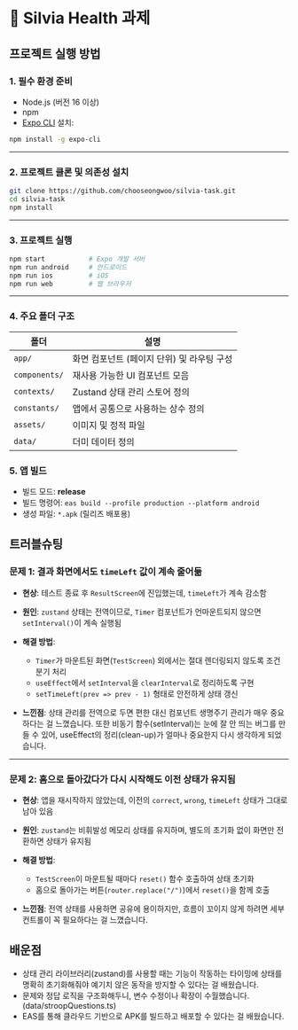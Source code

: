 # 👋 Silvia Health 과제

## 프로젝트 실행 방법

### 1. 필수 환경 준비

- Node.js (버전 16 이상)
- npm
- [Expo CLI](https://docs.expo.dev/get-started/installation/) 설치:

```bash
npm install -g expo-cli
```

---

### 2. 프로젝트 클론 및 의존성 설치

```bash
git clone https://github.com/chooseongwoo/silvia-task.git
cd silvia-task
npm install
```

---

### 3. 프로젝트 실행

```bash
npm start           # Expo 개발 서버
npm run android     # 안드로이드
npm run ios         # iOS
npm run web         # 웹 브라우저
```

---

### 4. 주요 폴더 구조

| 폴더          | 설명                                       |
| ------------- | ------------------------------------------ |
| `app/`        | 화면 컴포넌트 (페이지 단위) 및 라우팅 구성 |
| `components/` | 재사용 가능한 UI 컴포넌트 모음             |
| `contexts/`   | Zustand 상태 관리 스토어 정의              |
| `constants/`  | 앱에서 공통으로 사용하는 상수 정의         |
| `assets/`     | 이미지 및 정적 파일                        |
| `data/`       | 더미 데이터 정의                           |

### 5. 앱 빌드

- 빌드 모드: **release**
- 빌드 명령어: `eas build --profile production --platform android`
- 생성 파일: `*.apk` (릴리즈 배포용)

## 트러블슈팅

### 문제 1: 결과 화면에서도 `timeLeft` 값이 계속 줄어듦

- **현상**: 테스트 종료 후 `ResultScreen`에 진입했는데, `timeLeft`가 계속 감소함
- **원인**: `zustand` 상태는 전역이므로, `Timer` 컴포넌트가 언마운트되지 않으면 `setInterval()`이 계속 실행됨
- **해결 방법**:

  - `Timer`가 마운트된 화면(`TestScreen`) 외에서는 절대 렌더링되지 않도록 조건 분기 처리
  - `useEffect`에서 `setInterval`을 `clearInterval`로 정리하도록 구현
  - `setTimeLeft(prev => prev - 1)` 형태로 안전하게 상태 갱신

- **느낀점**:
  상태 관리를 전역으로 두면 편한 대신 컴포넌트 생명주기 관리가 매우 중요하다는 걸 느꼈습니다.
  또한 비동기 함수(setInterval)는 눈에 잘 안 띄는 버그를 만들 수 있어, useEffect의 정리(clean-up)가 얼마나 중요한지 다시 생각하게 되었습니다.

---

### 문제 2: 홈으로 돌아갔다가 다시 시작해도 이전 상태가 유지됨

- **현상**: 앱을 재시작하지 않았는데, 이전의 `correct`, `wrong`, `timeLeft` 상태가 그대로 남아 있음
- **원인**: `zustand`는 비휘발성 메모리 상태를 유지하며, 별도의 초기화 없이 화면만 전환하면 상태가 유지됨
- **해결 방법**:

  - `TestScreen`이 마운트될 때마다 `reset()` 함수 호출하여 상태 초기화
  - 홈으로 돌아가는 버튼(`router.replace("/")`)에서 `reset()`을 함께 호출

- **느낀점**:
  전역 상태를 사용하면 공유에 용이하지만, 흐름이 꼬이지 않게 하려면 세부 컨트롤이 꼭 필요하다는 걸 느꼈습니다.

## 배운점

- 상태 관리 라이브러리(zustand)를 사용할 때는 기능이 작동하는 타이밍에 상태를 명확히 초기화해줘야 예기치 않은 동작을 방지할 수 있다는 걸 배웠습니다.
- 문제와 정답 로직을 구조화해두니, 변수 수정이나 확장이 수월했습니다. (data/stroopQuestions.ts)
- EAS를 통해 클라우드 기반으로 APK를 빌드하고 배포할 수 있다는 걸 배웠습니다.
